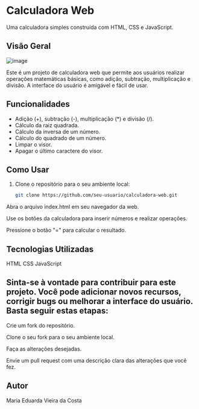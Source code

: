 # Calculadora Web

Uma calculadora simples construída com HTML, CSS e JavaScript.

## Visão Geral

![image](https://github.com/vmC0sta/Entra21/assets/116650361/29186e11-6191-4183-8f14-624f7807e999)

Este é um projeto de calculadora web que permite aos usuários realizar operações matemáticas básicas, como adição, subtração, multiplicação e divisão. A interface do usuário é amigável e fácil de usar.

## Funcionalidades

- Adição (+), subtração (-), multiplicação (*) e divisão (/).
- Cálculo da raiz quadrada.
- Cálculo da inversa de um número.
- Cálculo do quadrado de um número.
- Limpar o visor.
- Apagar o último caractere do visor.

## Como Usar

1. Clone o repositório para o seu ambiente local:

   ```bash
   git clone https://github.com/seu-usuario/calculadora-web.git
Abra o arquivo index.html em seu navegador da web.

Use os botões da calculadora para inserir números e realizar operações.

Pressione o botão "=" para calcular o resultado.

## Tecnologias Utilizadas
HTML
CSS
JavaScript

## Sinta-se à vontade para contribuir para este projeto. Você pode adicionar novos recursos, corrigir bugs ou melhorar a interface do usuário. Basta seguir estas etapas:

Crie um fork do repositório.

Clone o seu fork para o seu ambiente local.

Faça as alterações desejadas.

Envie um pull request com uma descrição clara das alterações que você fez.


## Autor
Maria Eduarda Vieira da Costa
